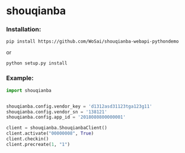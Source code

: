 shouqianba
==========

### Installation:

`pip install https://github.com/WoSai/shouqianba-webapi-pythondemo`

or

`python setup.py install`

### Example:

```python
import shouqianba


shouqianba.config.vendor_key = 'd1312asd31123tga123g11'
shouqianba.config.vendor_sn = '138121'
shouqianba.config.app_id = '2018080800000001'

client = shouqianba.ShouqianbaClient()
client.activate("00000008", True)
client.checkin()
client.precreate(1, "1")
```
